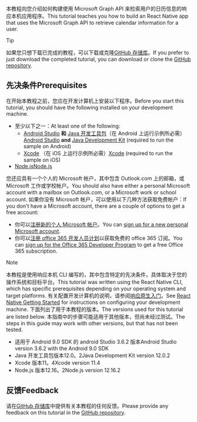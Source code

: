 <!-- markdownlint-disable MD002 MD041 -->

<span data-ttu-id="3936d-101">本教程向您介绍如何构建使用 Microsoft Graph API 来检索用户的日历信息的响应本机应用程序。</span><span class="sxs-lookup"><span data-stu-id="3936d-101">This tutorial teaches you how to build an React Native app that uses the Microsoft Graph API to retrieve calendar information for a user.</span></span>

> [!TIP]
> <span data-ttu-id="3936d-102">如果您只想下载已完成的教程，可以下载或克隆[GitHub 存储库](https://github.com/microsoftgraph/msgraph-training-react-native)。</span><span class="sxs-lookup"><span data-stu-id="3936d-102">If you prefer to just download the completed tutorial, you can download or clone the [GitHub repository](https://github.com/microsoftgraph/msgraph-training-react-native).</span></span>

## <a name="prerequisites"></a><span data-ttu-id="3936d-103">先决条件</span><span class="sxs-lookup"><span data-stu-id="3936d-103">Prerequisites</span></span>

<span data-ttu-id="3936d-104">在开始本教程之前，您应在开发计算机上安装以下程序。</span><span class="sxs-lookup"><span data-stu-id="3936d-104">Before you start this tutorial, you should have the following installed on your development machine.</span></span>

- <span data-ttu-id="3936d-105">至少以下之一：</span><span class="sxs-lookup"><span data-stu-id="3936d-105">At least one of the following:</span></span>
  - <span data-ttu-id="3936d-106">[Android Studio](https://developer.android.com/studio/) **和** [Java 开发工具包](https://jdk.java.net)（在 Android 上运行示例所必需）</span><span class="sxs-lookup"><span data-stu-id="3936d-106">[Android Studio](https://developer.android.com/studio/) **and** [Java Development Kit](https://jdk.java.net) (required to run the sample on Android)</span></span>
  - <span data-ttu-id="3936d-107">[Xcode](https://developer.apple.com/xcode/) （在 iOS 上运行示例所必需）</span><span class="sxs-lookup"><span data-stu-id="3936d-107">[Xcode](https://developer.apple.com/xcode/) (required to run the sample on iOS)</span></span>
- [<span data-ttu-id="3936d-108">Node.js</span><span class="sxs-lookup"><span data-stu-id="3936d-108">Node.js</span></span>](https://nodejs.org)

<span data-ttu-id="3936d-109">您还应具有一个个人的 Microsoft 帐户，其中包含 Outlook.com 上的邮箱，或 Microsoft 工作或学校帐户。</span><span class="sxs-lookup"><span data-stu-id="3936d-109">You should also have either a personal Microsoft account with a mailbox on Outlook.com, or a Microsoft work or school account.</span></span> <span data-ttu-id="3936d-110">如果你没有 Microsoft 帐户，可以使用以下几种方法获取免费帐户：</span><span class="sxs-lookup"><span data-stu-id="3936d-110">If you don't have a Microsoft account, there are a couple of options to get a free account:</span></span>

- <span data-ttu-id="3936d-111">你可以[注册新的个人 Microsoft 帐户](https://signup.live.com/signup?wa=wsignin1.0&rpsnv=12&ct=1454618383&rver=6.4.6456.0&wp=MBI_SSL_SHARED&wreply=https://mail.live.com/default.aspx&id=64855&cbcxt=mai&bk=1454618383&uiflavor=web&uaid=b213a65b4fdc484382b6622b3ecaa547&mkt=E-US&lc=1033&lic=1)。</span><span class="sxs-lookup"><span data-stu-id="3936d-111">You can [sign up for a new personal Microsoft account](https://signup.live.com/signup?wa=wsignin1.0&rpsnv=12&ct=1454618383&rver=6.4.6456.0&wp=MBI_SSL_SHARED&wreply=https://mail.live.com/default.aspx&id=64855&cbcxt=mai&bk=1454618383&uiflavor=web&uaid=b213a65b4fdc484382b6622b3ecaa547&mkt=E-US&lc=1033&lic=1).</span></span>
- <span data-ttu-id="3936d-112">你可以[注册 office 365 开发人员计划](https://developer.microsoft.com/office/dev-program)以获取免费的 office 365 订阅。</span><span class="sxs-lookup"><span data-stu-id="3936d-112">You can [sign up for the Office 365 Developer Program](https://developer.microsoft.com/office/dev-program) to get a free Office 365 subscription.</span></span>

> [!NOTE]
> <span data-ttu-id="3936d-113">本教程是使用响应本机 CLI 编写的，其中包含特定的先决条件，具体取决于您的操作系统和目标平台。</span><span class="sxs-lookup"><span data-stu-id="3936d-113">This tutorial was written using the React Native CLI, which has specific prerequisites depending on your operating system and target platforms.</span></span> <span data-ttu-id="3936d-114">有关配置开发计算机的说明，请参阅[响应原生入门](https://reactnative.dev/docs/environment-setup)。</span><span class="sxs-lookup"><span data-stu-id="3936d-114">See [React Native Getting Started](https://reactnative.dev/docs/environment-setup) for instructions on configuring your development machine.</span></span> <span data-ttu-id="3936d-115">下面列出了用于本教程的版本。</span><span class="sxs-lookup"><span data-stu-id="3936d-115">The versions used for this tutorial are listed below.</span></span> <span data-ttu-id="3936d-116">本指南中的步骤可能适用于其他版本，但尚未经过测试。</span><span class="sxs-lookup"><span data-stu-id="3936d-116">The steps in this guide may work with other versions, but that has not been tested.</span></span>
>
> - <span data-ttu-id="3936d-117">适用于 Android 9.0 SDK 的 android Studio 3.6.2 版本</span><span class="sxs-lookup"><span data-stu-id="3936d-117">Android Studio version 3.6.2 with the Android 9.0 SDK</span></span>
> - <span data-ttu-id="3936d-118">Java 开发工具包版本12.0。2</span><span class="sxs-lookup"><span data-stu-id="3936d-118">Java Development Kit version 12.0.2</span></span>
> - <span data-ttu-id="3936d-119">Xcode 版本11。4</span><span class="sxs-lookup"><span data-stu-id="3936d-119">Xcode version 11.4</span></span>
> - <span data-ttu-id="3936d-120">Node.js 版本12.16。2</span><span class="sxs-lookup"><span data-stu-id="3936d-120">Node.js version 12.16.2</span></span>

## <a name="feedback"></a><span data-ttu-id="3936d-121">反馈</span><span class="sxs-lookup"><span data-stu-id="3936d-121">Feedback</span></span>

<span data-ttu-id="3936d-122">请在[GitHub 存储库](https://github.com/microsoftgraph/msgraph-training-react-native)中提供有关本教程的任何反馈。</span><span class="sxs-lookup"><span data-stu-id="3936d-122">Please provide any feedback on this tutorial in the [GitHub repository](https://github.com/microsoftgraph/msgraph-training-react-native).</span></span>
